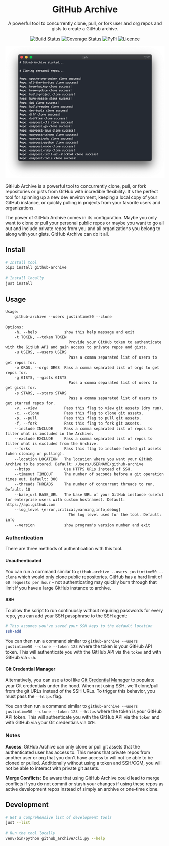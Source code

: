 <div align="center">

# GitHub Archive

A powerful tool to concurrently clone, pull, or fork user and org repos and gists to create a GitHub archive.

[![Build Status](https://github.com/Justintime50/github-archive/workflows/build/badge.svg)](https://github.com/Justintime50/github-archive/actions)
[![Coverage Status](https://coveralls.io/repos/github/Justintime50/github-archive/badge.svg?branch=main)](https://coveralls.io/github/Justintime50/github-archive?branch=main)
[![PyPi](https://img.shields.io/pypi/v/github-archive)](https://pypi.org/project/github-archive)
[![Licence](https://img.shields.io/github/license/justintime50/GitHub-archive)](LICENSE)

![Showcase](https://raw.githubusercontent.com/justintime50/assets/main/src/github-archive/showcase.png)

</div>

GitHub Archive is a powerful tool to concurrently clone, pull, or fork repositories or gists from GitHub with incredible flexibility. It's the perfect tool for spinning up a new dev environment, keeping a local copy of your GitHub instance, or quickly pulling in projects from your favorite users and organizations.

The power of GitHub Archive comes in its configuration. Maybe you only want to clone or pull your personal public repos or maybe you want to go all out and include private repos from you and all organizations you belong to along with your gists. GitHub Archive can do it all.

## Install

```bash
# Install tool
pip3 install github-archive

# Install locally
just install
```

## Usage

```text
Usage:
    github-archive --users justintime50 --clone

Options:
    -h, --help            show this help message and exit
    -t TOKEN, --token TOKEN
                            Provide your GitHub token to authenticate with the GitHub API and gain access to private repos and gists.
    -u USERS, --users USERS
                            Pass a comma separated list of users to get repos for.
    -o ORGS, --orgs ORGS  Pass a comma separated list of orgs to get repos for.
    -g GISTS, --gists GISTS
                            Pass a comma separated list of users to get gists for.
    -s STARS, --stars STARS
                            Pass a comma separated list of users to get starred repos for.
    -v, --view            Pass this flag to view git assets (dry run).
    -c, --clone           Pass this flag to clone git assets.
    -p, --pull            Pass this flag to pull git assets.
    -f, --fork            Pass this flag to fork git assets.
    --include INCLUDE     Pass a comma separated list of repos to filter what is included in the Archive.
    --exclude EXCLUDE     Pass a comma separated list of repos to filter what is excluded from the Archive.
    --forks               Pass this flag to include forked git assets (when cloning or pulling).
    --location LOCATION   The location where you want your GitHub Archive to be stored. Default: /Users/USERNAME/github-archive
    --https               Use HTTPS URLs instead of SSH.
    --timeout TIMEOUT     The number of seconds before a git operation times out. Default: 300
    --threads THREADS     The number of concurrent threads to run. Default: 10
    --base_url BASE_URL   The base URL of your GitHub instance (useful for enterprise users with custom hostnames). Default: https://api.github.com
    --log_level {error,critical,warning,info,debug}
                            The log level used for the tool. Default: info
    --version             show program's version number and exit
```

### Authentication

There are three methods of authentication with this tool.

#### Unauthenticated

You can run a command similar to `github-archive --users justintime50 --clone` which would only clone public repositories. GitHub has a hard limit of `60 requests per hour` - not authenticating may quickly burn through that limit if you have a large GitHub instance to archive.

#### SSH

To allow the script to run continuosly without requiring passwords for every repo, you can add your SSH passphrase to the SSH agent:

```bash
# This assumes you've saved your SSH keys to the default location
ssh-add
```

You can then run a command similar to `github-archive --users justintime50 --clone --token 123` where the token is your GitHub API token. This will authenticate you with the GitHub API via the `token` and with GitHub via `ssh`.

#### Git Credential Manager

Alternatively, you can use a tool like [Git Credential Manager](https://github.com/git-ecosystem/git-credential-manager) to populate your Git credentials under the hood. When not using SSH, we'll clone/pull from the git URLs instead of the SSH URLs. To trigger this behavior, you must pass the `--https` flag.

You can then run a command similar to `github-archive --users justintime50 --clone --token 123 --https` where the token is your GitHub API token. This will authenticate you with the GitHub API via the `token` and with GitHub via your Git credentials via `GCM`.

### Notes

**Access**: GitHub Archive can only clone or pull git assets that the authenticated user has access to. This means that private repos from another user or org that you don't have access to will not be able to be cloned or pulled. Additionally without using a token and SSH/CGM, you will not be able to interact with private git assets.

**Merge Conflicts:** Be aware that using GitHub Archive could lead to merge conflicts if you do not commit or stash your changes if using these repos as active development repos instead of simply an archive or one-time clone.

## Development

```bash
# Get a comprehensive list of development tools
just --list

# Run the tool locally
venv/bin/python github_archive/cli.py --help
```
